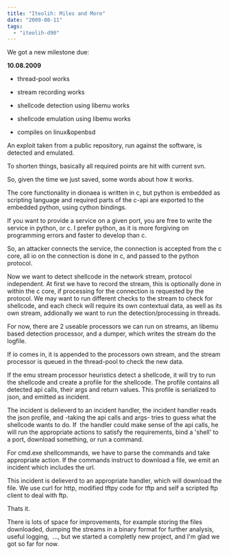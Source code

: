 ```yaml
---
title: "Iteolih: Miles and More"
date: "2009-08-11"
tags: 
  - "iteolih-d90"
---
```


We got a new milestone due:

  

**10.08.2009**  

  

  
- thread-pool works
  
- stream recording works
  
- shellcode detection using libemu works
  
- shellcode emulation using libemu works
  
- compiles on linux&openbsd
  

  

  
An exploit taken from a public repository, run against the software, is detected and emulated.

  

To shorten things, basically all required points are hit with current svn.

  

So, given the time we just saved, some words about how it works.

  

The core functionality in dionaea is written in c, but python is embedded as scripting language and required parts of the c-api are exported to the embedded python, using cython bindings.

  

If you want to provide a service on a given port, you are free to write the service in python, or c. I prefer python, as it is more forgiving on programming errors and faster to develop than c.

  

So, an attacker connects the service, the connection is accepted from the c core, all io on the connection is done in c, and passed to the python protocol.

  

Now we want to detect shellcode in the network stream, protocol independent. At first we have to record the stream, this is optionally done in within the c core, if processing for the connection is requested by the protocol. We may want to run different checks to the stream to check for shellcode, and each check will require its own contextual data, as well as its own stream, addionally we want to run the detection/processing in threads.

  

For now, there are 2 useable processors we can run on streams, an libemu based detection processor, and a dumper, which writes the stream do the logfile.

  

If io comes in, it is appended to the processors own stream, and the stream processor is queued in the thread-pool to check the new data.

  

If the emu stream processor heuristics detect a shellcode, it will try to run the shellcode and create a profile for the shellcode. The profile contains all detected api calls, their args and return values. This profile is serialized to json, and emitted as incident.

  

The incident is delieverd to an incident handler, the incident handler reads the json profile, and -taking the api calls and args- tries to guess what the shellcode wants to do. If  the handler could make sense of the api calls, he will run the appropriate actions to satisfy the requirements, bind a 'shell' to a port, download something, or run a command.

  

For cmd.exe shellcommands, we have to parse the commands and take appropriate action. If the commands instruct to download a file, we emit an incident which includes the url.

  

This incident is delieverd to an appropriate handler, which will download the file. We use curl for http, modified tftpy code for tftp and self a scripted ftp client to deal with ftp.

  

Thats it.

  

There is lots of space for improvements, for example storing the files downloaded, dumping the streams in a binary format for further analysis, useful logging,  ..., but we started a completly new project, and I'm glad we got so far for now.
